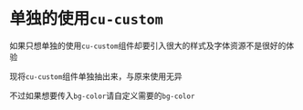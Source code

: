 # 单独的使用`cu-custom`

如果只想单独的使用`cu-custom`组件却要引入很大的样式及字体资源不是很好的体验

现将`cu-custom`组件单独抽出来，与原来使用无异

不过如果想要传入`bg-color`请自定义需要的`bg-color`
